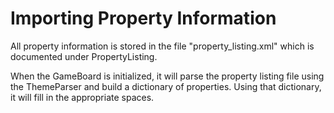 # Importing Property Information #

All property information is stored in the file "property\_listing.xml" which is documented under PropertyListing.

When the GameBoard is initialized, it will parse the property listing file using the ThemeParser and build a dictionary of properties.  Using that dictionary, it will fill in the appropriate spaces.